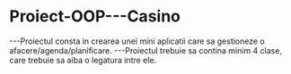 # Proiect-OOP---Casino
---Proiectul consta in crearea unei mini aplicatii care sa gestioneze o afacere/agenda/planificare.
---Proiectul trebuie sa contina minim 4 clase, care trebuie sa aiba o legatura intre ele.
